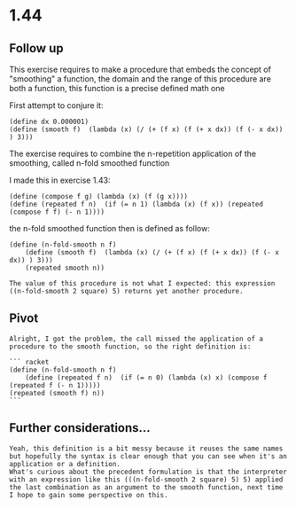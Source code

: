 # 1.44


## Follow up
This exercise requires to make a procedure that embeds the concept of "smoothing" a function, the domain and the range of this procedure are both a function, this function is a precise defined math one

First attempt to conjure it:

``` racket
(define dx 0.000001)
(define (smooth f) 	(lambda (x) (/ (+ (f x) (f (+ x dx)) (f (- x dx)) ) 3)))
```

The exercise requires to combine the n-repetition application of the smoothing, called n-fold smoothed function

I made this in exercise 1.43:

``` racket
(define (compose f g) (lambda (x) (f (g x))))
(define (repeated f n)	(if (= n 1) (lambda (x) (f x)) (repeated (compose f f) (- n 1)))) 
```

the n-fold smoothed function then is defined as follow:

``` racket
(define (n-fold-smooth n f)
	(define (smooth f) 	(lambda (x) (/ (+ (f x) (f (+ x dx)) (f (- x dx)) ) 3)))
	(repeated smooth n))
```

	The value of this procedure is not what I expected: this expression ((n-fold-smooth 2 square) 5) returns yet another procedure.
	
## Pivot
	Alright, I got the problem, the call missed the application of a procedure to the smooth function, so the right definition is:
	
    ``` racket
	(define (n-fold-smooth n f)
		(define (repeated f n)	(if (= n 0) (lambda (x) x) (compose f (repeated f (- n 1))))) 
	(repeated (smooth f) n))
	```


## Further considerations...
	Yeah, this definition is a bit messy because it reuses the same names but hopefully the syntax is clear enough that you can see when it's an application or a definition.
	What's curious about the precedent formulation is that the interpreter with an expression like this (((n-fold-smooth 2 square) 5) 5) applied the last combination as an argument to the smooth function, next time I hope to gain some perspective on this.
	
